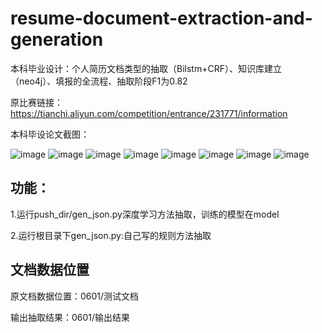 # resume-document-extraction-and-generation
本科毕业设计：个人简历文档类型的抽取（Bilstm+CRF）、知识库建立（neo4j）、填报的全流程、抽取阶段F1为0.82
 
 原比赛链接：https://tianchi.aliyun.com/competition/entrance/231771/information 
 
 本科毕设论文截图：
 
![image](https://github.com/yuriamao/resume-document-extraction-and-generation/assets/58117390/318dfe8b-f679-4890-842f-601f0f98acc6)
![image](https://github.com/yuriamao/resume-document-extraction-and-generation/assets/58117390/fa44a19e-22e7-44e4-a94a-2ab7591ce7f2)
![image](https://github.com/yuriamao/resume-document-extraction-and-generation/assets/58117390/caa99977-7fb7-46b0-8304-fa47c302ed4f)
![image](https://github.com/yuriamao/resume-document-extraction-and-generation/assets/58117390/51d61321-dfeb-41ed-ab10-17221a97cc3b)
![image](https://github.com/yuriamao/resume-document-extraction-and-generation/assets/58117390/4b6ba8ef-5286-407f-96c8-a21e47cbf01a)
![image](https://github.com/yuriamao/resume-document-extraction-and-generation/assets/58117390/085b38f8-2718-4e23-9c1d-7264949a220b)
![image](https://github.com/yuriamao/resume-document-extraction-and-generation/assets/58117390/7bd2c452-65ca-419d-9b5b-1c9e92f46a75)
![image](https://github.com/yuriamao/resume-document-extraction-and-generation/assets/58117390/c4cbebd8-525d-4a8d-9eea-338506b3d605)


## 功能：

1.运行push_dir/gen_json.py深度学习方法抽取，训练的模型在model

2.运行根目录下gen_json.py:自己写的规则方法抽取

## 文档数据位置

原文档数据位置：0601/测试文档

输出抽取结果：0601/输出结果



